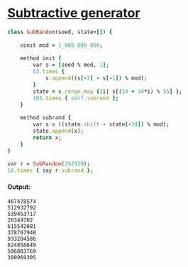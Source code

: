 [1]: http://rosettacode.org/wiki/Subtractive_generator

# [Subtractive generator][1]

```ruby
class SubRandom(seed, state=[]) {
 
    const mod = 1_000_000_000;
 
    method init {
        var s = [seed % mod, 1];
        53.times {
            s.append((s[-2] - s[-1]) % mod);
        }
        state = s.range.map {|i| s[(34 + 34*i) % 55] };
        165.times { self.subrand };
    }
 
    method subrand {
        var x = ((state.shift - state[-24]) % mod);
        state.append(x);
        return x;
    }
}
 
var r = SubRandom(292929);
10.times { say r.subrand };
```

#### Output:
```
467478574
512932792
539453717
20349702
615542081
378707948
933204586
824858649
506003769
380969305
```

